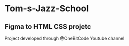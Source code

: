 # Tom-s-Jazz-School

## Figma to HTML CSS projetc

<p>Project developed through @OneBitCode Youtube channel</p>
